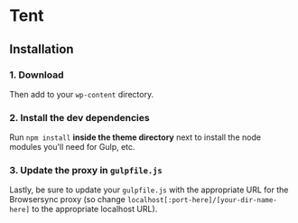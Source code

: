 # Tent

## Installation

### 1. Download

Then add to your `wp-content` directory.

### 2. Install the dev dependencies

Run `npm install` **inside the theme directory** next to install the node modules you'll need for Gulp, etc.

### 3. Update the proxy in `gulpfile.js`

Lastly, be sure to update your `gulpfile.js` with the appropriate URL for the Browsersync proxy (so change `localhost[:port-here]/[your-dir-name-here]` to the appropriate localhost URL).
